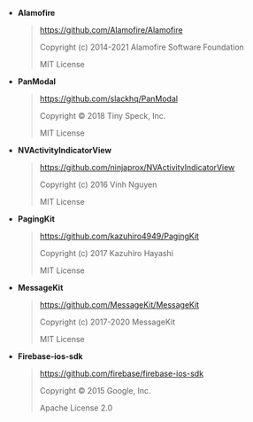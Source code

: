 - **Alamofire**

  > https://github.com/Alamofire/Alamofire
  > 
  > Copyright (c) 2014-2021 Alamofire Software Foundation
  > 
  > MIT License


- **PanModal**

  > https://github.com/slackhq/PanModal
  >
  > Copyright © 2018 Tiny Speck, Inc.
  >
  > MIT License

- **NVActivityIndicatorView**

  > https://github.com/ninjaprox/NVActivityIndicatorView
  >
  > Copyright (c) 2016 Vinh Nguyen
  >
  > MIT License

- **PagingKit**

  > https://github.com/kazuhiro4949/PagingKit
  >
  > Copyright (c) 2017 Kazuhiro Hayashi
  >
  > MIT License

- **MessageKit**

  > https://github.com/MessageKit/MessageKit
  >
  > Copyright (c) 2017-2020 MessageKit
  >
  > MIT License

- **Firebase-ios-sdk**

  > https://github.com/firebase/firebase-ios-sdk
  >
  > Copyright © 2015 Google, Inc.
  >
  > Apache License 2.0
